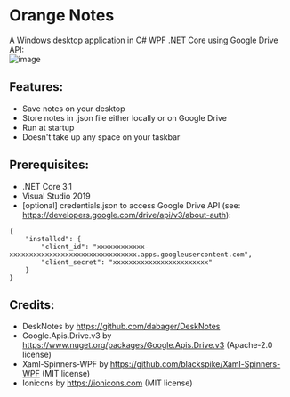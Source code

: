 # Orange Notes
A Windows desktop application in C# WPF .NET Core using Google Drive API:<br/>![image](https://user-images.githubusercontent.com/62397363/87773147-04e8d600-c823-11ea-99ea-fb0ab7e21323.png)

## Features:
- Save notes on your desktop
- Store notes in .json file either locally or on Google Drive
- Run at startup
- Doesn't take up any space on your taskbar

## Prerequisites:
- .NET Core 3.1
- Visual Studio 2019
- [optional] credentials.json to access Google Drive API (see: https://developers.google.com/drive/api/v3/about-auth):
```
{
    "installed": {
        "client_id": "xxxxxxxxxxxx-xxxxxxxxxxxxxxxxxxxxxxxxxxxxxxxx.apps.googleusercontent.com",
        "client_secret": "xxxxxxxxxxxxxxxxxxxxxxxx"
    }
}
```

## Credits:
- DeskNotes by https://github.com/dabager/DeskNotes
- Google.Apis.Drive.v3 by https://www.nuget.org/packages/Google.Apis.Drive.v3 (Apache-2.0 license)
- Xaml-Spinners-WPF by https://github.com/blackspike/Xaml-Spinners-WPF (MIT license)
- Ionicons by https://ionicons.com (MIT license)
